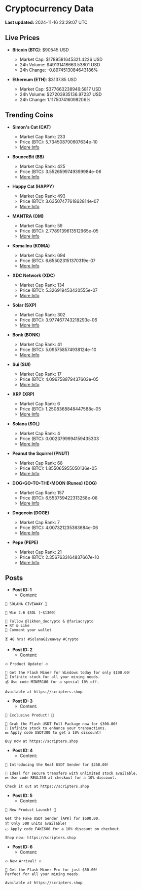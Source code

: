# Cryptocurrency Data

**Last updated:** 2024-11-16 23:29:07 UTC

## Live Prices
- **Bitcoin (BTC)**: $90545 USD
  - Market Cap: $1789581645321.4226 USD
  - 24h Volume: $49131418663.53801 USD
  - 24h Change: -0.8974513084643186%

- **Ethereum (ETH)**: $3137.85 USD
  - Market Cap: $377663238949.5817 USD
  - 24h Volume: $27203935136.97237 USD
  - 24h Change: 1.117507416098206%

## Trending Coins
- **Simon's Cat (CAT)**
  - Market Cap Rank: 233
  - Price (BTC): 5.734508790607634e-10
  - [More Info](https://www.coingecko.com/en/coins/simons-cat)

- **BounceBit (BB)**
  - Market Cap Rank: 425
  - Price (BTC): 3.5526599749399984e-06
  - [More Info](https://www.coingecko.com/en/coins/bouncebit)

- **Happy Cat (HAPPY)**
  - Market Cap Rank: 493
  - Price (BTC): 3.6350747761862814e-07
  - [More Info](https://www.coingecko.com/en/coins/happycat)

- **MANTRA (OM)**
  - Market Cap Rank: 59
  - Price (BTC): 2.7789139613512965e-05
  - [More Info](https://www.coingecko.com/en/coins/mantra)

- **Koma Inu (KOMA)**
  - Market Cap Rank: 694
  - Price (BTC): 6.655023151370319e-07
  - [More Info](https://www.coingecko.com/en/coins/koma-inu)

- **XDC Network (XDC)**
  - Market Cap Rank: 134
  - Price (BTC): 5.326919453420555e-07
  - [More Info](https://www.coingecko.com/en/coins/xdc-network)

- **Solar (SXP)**
  - Market Cap Rank: 302
  - Price (BTC): 3.977467743218293e-06
  - [More Info](https://www.coingecko.com/en/coins/solar-2)

- **Bonk (BONK)**
  - Market Cap Rank: 41
  - Price (BTC): 5.095758574938124e-10
  - [More Info](https://www.coingecko.com/en/coins/bonk)

- **Sui (SUI)**
  - Market Cap Rank: 17
  - Price (BTC): 4.096758879437603e-05
  - [More Info](https://www.coingecko.com/en/coins/sui)

- **XRP (XRP)**
  - Market Cap Rank: 6
  - Price (BTC): 1.2508368848447588e-05
  - [More Info](https://www.coingecko.com/en/coins/xrp)

- **Solana (SOL)**
  - Market Cap Rank: 4
  - Price (BTC): 0.0023799994159435303
  - [More Info](https://www.coingecko.com/en/coins/solana)

- **Peanut the Squirrel (PNUT)**
  - Market Cap Rank: 68
  - Price (BTC): 1.855065955050136e-05
  - [More Info](https://www.coingecko.com/en/coins/peanut-the-squirrel)

- **DOG•GO•TO•THE•MOON (Runes) (DOG)**
  - Market Cap Rank: 157
  - Price (BTC): 6.553759422313258e-08
  - [More Info](https://www.coingecko.com/en/coins/dog-go-to-the-moon-runes-2)

- **Dogecoin (DOGE)**
  - Market Cap Rank: 7
  - Price (BTC): 4.007321235363684e-06
  - [More Info](https://www.coingecko.com/en/coins/dogecoin)

- **Pepe (PEPE)**
  - Market Cap Rank: 21
  - Price (BTC): 2.3567633164837667e-10
  - [More Info](https://www.coingecko.com/en/coins/pepe)

## Posts
- **Post ID: 1**
  - Content:
```
🚀 SOLANA GIVEAWAY 🚀

🎁 Win 2.6 $SOL (~$1300)

🤝 Follow @likhon_decrypto & @fariacrypto
❤️ RT & Like
💬 Comment your wallet

⏳ 48 hrs! #SolanaGiveaway #Crypto
```

- **Post ID: 2**
  - Content:
```
🔥 Product Update! 🔥

🚀 Get the Flash Miner for Windows today for only $100.00!
🔋 Infinite stock for all your mining needs.
💰 Use code MINER100 for a special 10% off.

Available at https://scripters.shop
```

- **Post ID: 3**
  - Content:
```
🎁 Exclusive Product! 🎁

💸 Grab the Flash USDT Full Package now for $300.00!
🎉 Infinite stock to enhance your transactions.
💵 Apply code USDT300 to get a 10% discount!

Buy now at https://scripters.shop
```

- **Post ID: 4**
  - Content:
```
💎 Introducing the Real USDT Sender for $250.00!

💼 Ideal for secure transfers with unlimited stock available.
💵 Use code REAL250 at checkout for a 10% discount.

Check it out at https://scripters.shop
```

- **Post ID: 5**
  - Content:
```
🚀 New Product Launch! 🚀

Get the Fake USDT Sender [APK] for $600.00.
📦 Only 500 units available!
💵 Apply code FAKE600 for a 10% discount on checkout.

Shop now: https://scripters.shop
```

- **Post ID: 6**
  - Content:
```
🔥 New Arrival! 🔥

💸 Get the Flash Miner Pro for just $50.00!
Perfect for all your mining needs.

Available at https://scripters.shop
```

